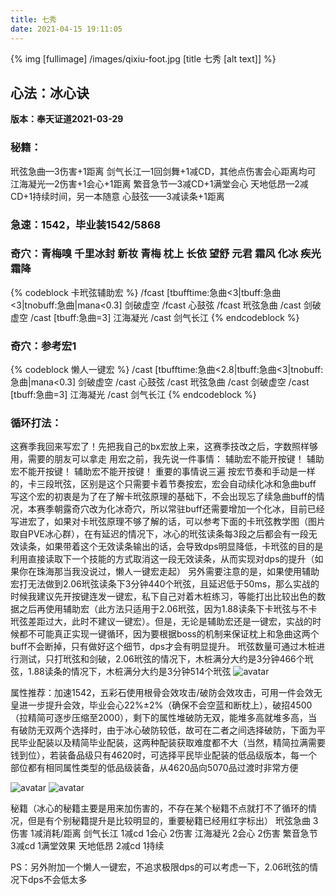 ```yaml
---
title: 七秀
date: 2021-04-15 19:11:05
---
```

{% img [fullimage] /images/qixiu-foot.jpg [title 七秀 [alt text]] %}
## 心法：冰心诀

**版本：奉天证道2021-03-29**

### 秘籍：
玳弦急曲—3伤害+1距离
剑气长江—1回剑舞+1减CD，其他点伤害会心距离均可
江海凝光—2伤害+1会心+1距离
繁音急节—3减CD+1满堂会心
天地低昂—2减CD+1持续时间，另一本随意
心鼓弦——3减读条+1距离

### 急速：1542，毕业装1542/5868

### 奇穴：青梅嗅 千里冰封 新妆 青梅 枕上 长依 望舒 元君 霜风 化冰 疾光 霜降 
{% codeblock 卡玳弦辅助宏 %}
/fcast [tbufftime:急曲<3|tbuff:急曲<3|tnobuff:急曲|mana<0.3] 剑破虚空
/fcast 心鼓弦
/fcast 玳弦急曲
/cast 剑破虚空
/cast [tbuff:急曲=3] 江海凝光
/cast 剑气长江
{% endcodeblock %}
### 奇穴：参考宏1
{% codeblock 懒人一键宏 %}
/cast [tbufftime:急曲<2.8|tbuff:急曲<3|tnobuff:急曲|mana<0.3] 剑破虚空
/cast 心鼓弦
/cast 玳弦急曲
/cast 剑破虚空
/cast [tbuff:急曲=3] 江海凝光
/cast 剑气长江
{% endcodeblock %}

### 循环打法：
这赛季我回来写宏了！先把我自己的bx宏放上来，这赛季技改之后，字数照样够用，需要的朋友可以拿走
用宏之前，我先说一件事情：
辅助宏不能开按键！
辅助宏不能开按键！
辅助宏不能开按键！
重要的事情说三遍
按宏节奏和手动是一样的，卡三段玳弦，区别是这个只需要卡着节奏按宏，宏会自动续化冰和急曲buff
写这个宏的初衷是为了在了解卡玳弦原理的基础下，不会出现忘了续急曲buff的情况，本赛季朝露奇穴改为化冰奇穴，所以常驻buff还需要增加一个化冰，目前已经写进宏了，如果对卡玳弦原理不够了解的话，可以参考下面的卡玳弦教学图（图片取自PVE冰心群），在有延迟的情况下，冰心的玳弦读条每3段之后都会有一段无效读条，如果带着这个无效读条输出的话，会导致dps明显降低，卡玳弦的目的是利用直接读取下一个技能的方式取消这一段无效读条，从而实现对dps的提升（如果你在珠海那当我没说过，懒人一键宏走起）
另外需要注意的是，如果使用辅助宏打无法做到2.06玳弦读条下3分钟440个玳弦，且延迟低于50ms，那么实战的时候我建议先开按键连发一键宏，私下自己对着木桩练习，等能打出比较出色的数据之后再使用辅助宏（此方法只适用于2.06玳弦，因为1.88读条下卡玳弦与不卡玳弦差距过大，此时不建议一键宏）。但是，无论是辅助宏还是一键宏，实战的时候都不可能真正实现一键循环，因为要根据boss的机制来保证枕上和急曲这两个buff不会断掉，只有做好这个细节，dps才会有明显提升。
玳弦数量可通过木桩进行测试，只打玳弦和剑破，2.06玳弦的情况下，木桩满分大约是3分钟466个玳弦，1.88读条的情况下，木桩满分大约是3分钟514个玳弦
![avatar](https://console.cnyixun.com/upload/post/2021/1/24/6661568.jpg)
 
属性推荐：加速1542，五彩石使用根骨会效攻击/破防会效攻击，可用一件会效无皇进一步提升会效，毕业会心22%±2%（确保不会空蓝和断枕上），破招4500（拉精简可逐步压缩至2000），剩下的属性堆破防无双，能堆多高就堆多高，当有破防无双两个选择时，由于冰心破防较低，故可在二者之间选择破防，下面为平民毕业配装以及精简毕业配装，这两种配装获取难度都不大（当然，精简拉满需要钱到位），若装备品级只有4620时，可选择平民毕业配装的低品级版本，每一个部位都有相同属性类型的低品级装备，从4620品向5070品过渡时非常方便
 
![avatar](https://console.cnyixun.com/upload/post/2021/1/24/2789016.png)
![avatar](https://console.cnyixun.com/upload/post/2021/1/24/9452277.png)
 
秘籍（冰心的秘籍主要是用来加伤害的，不存在某个秘籍不点就打不了循环的情况，但是有个别秘籍提升是比较明显的，重要秘籍已经用红字标出）
玳弦急曲 3伤害 1减消耗/距离
剑气长江 1减cd 1会心 2伤害
江海凝光 2会心 2伤害
繁音急节 3减cd 1满堂效果
天地低昂 2减cd 1持续
 
PS：另外附加一个懒人一键宏，不追求极限dps的可以考虑一下，2.06玳弦的情况下dps不会低太多
